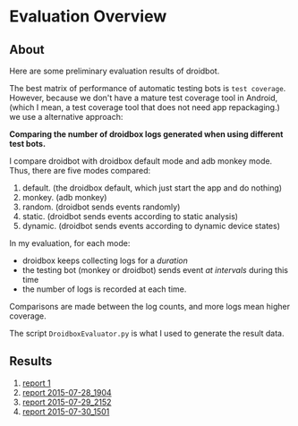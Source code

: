 # Evaluation Overview

## About

Here are some preliminary evaluation results of droidbot.

The best matrix of performance of automatic testing bots is `test coverage`.
However, because we don't have a mature test coverage tool in Android, 
(which I mean, a test coverage tool that does not need app repackaging.)
we use a alternative approach:

**Comparing the number of droidbox logs generated when using different test bots.**

I compare droidbot with droidbox default mode and adb monkey mode. Thus, there are five modes compared:

1. default. (the droidbox default, which just start the app and do nothing)
2. monkey. (adb monkey)
3. random. (droidbot sends events randomly)
4. static. (droidbot sends events according to static analysis)
5. dynamic. (droidbot sends events according to dynamic device states)

In my evaluation, for each mode:

+ droidbox keeps collecting logs for a *duration*
+ the testing bot (monkey or droidbot) sends event *at intervals* during this time
+ the number of logs is recorded at each time.

Comparisons are made between the log counts, and more logs mean higher coverage.

The script `DroidboxEvaluator.py` is what I used to generate the result data.

## Results

1. [report 1](result1.md)
2. [report 2015-07-28_1904](Evaluation_Report_2015-07-28_1904.md)
3. [report 2015-07-29_2152](Evaluation_Report_2015-07-29_2152.md)
4. [report 2015-07-30_1501](Evaluation_Report_2015-07-30_1501.md)
